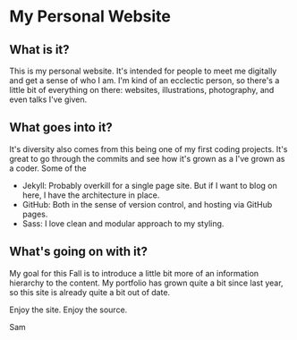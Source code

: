 # My Personal Website

## What is it?
This is my personal website. It's intended for people to meet me digitally and get a sense of who I am. I'm kind of an ecclectic person, so there's a little bit of everything on there: websites, illustrations, photography, and even talks I've given. 

## What goes into it?
It's diversity also comes from this being one of my first coding projects. It's great to go through the commits and see how it's grown as a I've grown as a coder. Some of the 

* Jekyll: Probably overkill for a single page site. But if I want to blog on here, I have the architecture in place.
* GitHub: Both in the sense of version control, and hosting via GitHub pages.
* Sass: I love clean and modular approach to my styling.

## What's going on with it?

My goal for this Fall is to introduce a little bit more of an information hierarchy to the content. My portfolio has grown quite a bit since last year, so this site is already quite a bit out of date.

Enjoy the site. Enjoy the source.

Sam
